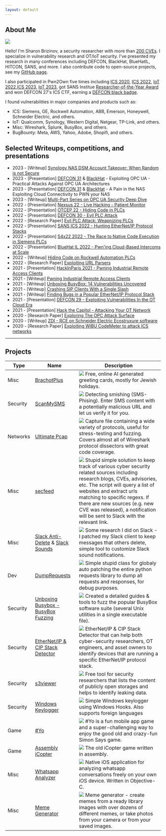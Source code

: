 ```yaml
---
layout: default
---
```


## About Me

<img class="profile-picture" src="avatar.png">

Hello! I'm Sharon Brizinov, a security researcher with more than [200 CVEs](https://sharonbrizinov.com/cves). I specialize in vulnerability research and OT/IoT security. I've presented my research in many conferences including DEFCON, BlackHat, BlueHatIL, HITCON, SANS, and more. I also contribute code to open-source projects, see my [GitHub page](https://github.com/sharonbrizinov).

I also participated in Pwn2Own five times including [ICS 2020](https://www.zerodayinitiative.com/blog/2020/1/21/pwn2own-miami-2020-schedule-and-live-results), [ICS 2022](https://www.zerodayinitiative.com/blog/2022/4/14/pwn2own-miami-2022-results), [IoT 2022](https://www.zerodayinitiative.com/blog/2022/12/5/pwn2own-toronto-2022-day-one-results),[ICS 2023](https://www.zerodayinitiative.com/blog/2023/2/16/pwn2own-miami-2023-day-three-results), [IoT 2023](https://www.zerodayinitiative.com/blog/2023/10/26/pwn2own-toronto-2023-day-three-results), got SANS Institue [Researcher-of-the-Year Award](https://twitter.com/SANSInstitute/status/1605205777093984260) and won DEFCON 27's ICS CTF, earning a [DEFCON black badge](https://www.defcon.org/html/links/dc-black-badge.html).

I found vulnerabilities in major companies and products such as:
* ICS: Siemens, GE, Rockwell Automation, ABB, Emerson, Honeywell, Schneider Electric, and others.
* IoT: Qualcomm, Synology, Western Digital, Netgear, TP-Link, and others.
* Misc: Wireshark, Splunk, BusyBox, and others.
* BugBounty: Meta, AWS, Yahoo, Adobe, Shopifi, and others.


## Selected Writeups, competitions, and presentations

* 2023 - [Writeup] [Synology NAS DSM Account Takeover: When Random is not Secure](https://claroty.com/team82/research/synology-nas-dsm-account-takeover-when-random-is-not-secure)
* 2023 - [Presentation] [DEFCON 31](https://www.youtube.com/watch?v=de6kpQVvFL0&ab_channel=DEFCONConference) & [BlackHat](https://www.youtube.com/watch?v=Setiy_a1Ch0&ab_channel=BlackHat) - Exploiting OPC UA - Practical Attacks Against OPC UA Architectures 
* 2023 - [Presentation] [DEFCON 31](https://www.youtube.com/watch?v=pY7S5CUqPxI&ab_channel=DEFCONConference) & [BlackHat](https://www.youtube.com/watch?v=8VK582uC55k&ab_channel=BlackHat) - A Pain in the NAS Exploiting Cloud Connectivity to PWN your NAS
* 2023 - [Writeup] [Multi-Part Series on OPC UA Security Deep Dive](https://claroty.com/team82/research/opc-ua-deep-dive-a-complete-guide-to-the-opc-ua-attack-surface)
* 2022 - [Presentation] [Nexsus 22 - Live Hacking - Patient Monitor](https://www.youtube.com/watch?v=lHZtDS7jPbo)
* 2022 - [Presentation] [OTCEP 22 - Hiding Code in PLCs](https://www.youtube.com/watch?v=yx39_2GCR_I)
* 2022 - [Presentation] [DEFCON 30 - Evil PLC Attack](https://www.youtube.com/watch?v=pNNOUiR8EQo)
* 2022 - [Research Paper] [Evil PLC Attack: Weapnizing PLCs](https://claroty-statamic-assets.nyc3.digitaloceanspaces.com/resource-downloads/team82-evil-plc-attack-research-paper.pdf)
* 2022 - [Presentation] [SANS ICS 2022 - Hunting EtherNet/IP Protocol Stacks](https://www.youtube.com/watch?v=0jftEYDo0ao)
* 2022 - [Presentation] [S4x22 2022 - The Race to Native Code Execution in Siemens PLCs](https://www.youtube.com/watch?v=r-dmxU1gEl0)
* 2022 - [Presentation] [BlueHat IL 2022 - Pwn'ing Cloud-Based Intercoms at Scale](https://www.youtube.com/watch?v=YTxABU_L2Ok)
* 2022 - [Writeup]      [Hiding Code on Rockwell Automation PLCs](https://claroty.com/2022/03/31/blog-research-hiding-code-on-rockwell-automation-plcs/)
* 2022 - [Research Paper]  [Exploiting URL Parsers](https://claroty.com/wp-content/uploads/2022/01/Exploiting-URL-Parsing-Confusion.pdf)
* 2021 - [Presentation] [HackInParis 2021 - Pwning Industrial Remote Access Clients](https://www.youtube.com/watch?v=rNHshToPt2Y&ab_channel=HackinParis)
* 2021 - [Writeup]      [Pwning Industrial Remote Access Clients](https://claroty.com/2021/11/19/blog-research-all-roads-lead-to-openvpn-pwning-industrial-remote-access-clients/)
* 2021 - [Writeup]      [Unboxing BusyBox: 14 Vulnerabilities Uncovered](https://claroty.com/2021/11/09/blog-research-unboxing-busybox-14-vulnerabilities-uncovered-by-claroty-jfrog/)
* 2021 - [Writeup]      [Crashing SIP Clients With a Single Slash](https://claroty.com/2021/08/31/blog-research-crashing-sip-clients-with-a-single-slash)
* 2021 - [Writeup]      [Finding Bugs in a Popular EtherNet/IP Protocol Stack](https://claroty.com/2021/04/15/blog-research-fuzzing-and-pring/)
* 2021 - [Presentation] [DEFCON 29 - Exploiting Vulnerabilities In the OT Cloud Era](https://www.youtube.com/watch?v=l3rs1GwOVSU)
* 2021 - [Presentation] [Hack the Capitol - Attacking Your OT Network](https://www.youtube.com/watch?v=ZtMO-F7zraI)
* 2020 - [Research Paper]  [Exploring The OPC Attack Surface](https://www.claroty.com/wp-content/uploads/2021/02/FINAL_Claroty_OPC_Research_Paper.pdf)
* 2020 - [Writeup]      [ZDI - RCE on Schneider Electric Ecostruxure software](https://www.thezdi.com/blog/2020/9/9/performing-sql-backflips-to-achieve-code-execution-on-schneider-electrics-ecostruxure-operator-terminal-expert-at-pwn2own-miami-2020)
* 2020 - [Research Paper]  [Exploiting WIBU CodeMeter to attack ICS networks](https://www.claroty.com/2020/09/08/blog-research-wibu-codemeter-vulnerabilities/)

---

## Projects

Type | Name  | Description
------|------|--------
Misc | [BrachotPlus](https://brachotplus.com)| <img class="profile-picture" src="img/brachotplus.png"> Free, online AI generated greeting cards, mostly for Jewish holidays.
Security | [ScanMySMS](https://ScanMySms.com)| <img class="profile-picture" src="img/scanmysms.png"> Detecting smishing (SMS-Phising). Enter SMS content with a potentially malicious URL and let us verify it for you.
Networks | [Ultimate Pcap](https://wiki.wireshark.org/uploads/26c41b5ec1d89343e2979b73ec374bc9/ultimate_wireshark_protocols_pcap_220213.pcap.zip)| <img class="profile-picture" src="img/pcap.jpg"> Capture file containing a wide variety of protocols, useful for stress-testing and fuzzing. Covers almost all of Wireshark protocol dissectors with great code coverage.
Misc | [secfeed](https://github.com/SharonBrizinov/secfeed)| <img class="profile-picture" src="img/secfeed.png"> Stupid simple solution to keep track of various cyber security related sources including research blogs, CVEs, advisories, etc. The script will query a list of websites and extract urls matching to specific regexs. If there are new sources (e.g. new CVE was released), a notification will be sent to Slack with the relevant link.
Misc | [Slack Anti-Delete](https://github.com/SharonBrizinov/slack-anti-delete)  &  [Slack Sounds](https://github.com/SharonBrizinov/slack-sounds)| <img class="profile-picture" src="img/slack.png"> Some research I did on Slack - I patched my Slack client to keep messages that others delete, simple tool to customize Slack sound notifications.
Dev | [DumpRequests](https://github.com/SharonBrizinov/DumpRequests) | <img class="profile-picture" src="img/requests.png"> Simple stupid class for globaly auto patching the entire python requests library to dump all requests and responses, for debug purposes.
Security | [Unboxing Busybox - BusyBox Fuzzing](https://github.com/claroty/busybox-fuzzing) | <img class="profile-picture" src="img/busybox.png"> Created a detailed guides & tools to fuzz the popular BusyBox software suite (several Unix utilities in a single executable file).
Security | [EtherNet/IP & CIP Stack Detector](https://github.com/claroty/enip-stack-detector) | <img class="profile-picture" src="img/etherip_detector.png"> EtherNet/IP & CIP Stack Detector that can help both cyber-security researchers, OT engineers, and asset owners to identify devices that are running a specific EtherNet/IP protocol stack.
Security | [s3viewer](https://github.com/SharonBrizinov/s3viewer) | <img class="profile-picture" src="img/s3viewer.jpg"> Free tool for security researchers that lists the content of publicly open storages and helps to identify leaking data.
Security | [Windows Keylogger](https://github.com/SharonBrizinov/SimpleKeylogger) | <img class="profile-picture" src="img/keylogger.png"> Simple Windows keylogger using Windows Hooks. Also supports foreign languages
Game | [#Yo](https://alternativeto.net/software/yo-can-you-follow/about/) | <img class="profile-picture" src="img/hashtagyo.jpg"> #Yo is a fun mobile app game and a super-challenging way to enjoy the good old and crazy-fun Simon Says game.
Game | [Assembly iCopter](https://github.com/SharonBrizinov/iCopter) | <img class="profile-picture" src="img/icopter.jpg"> The old iCopter game written in assembly.
Misc | [Whatsapp Analyzer](https://github.com/SharonBrizinov/Whatsapp-Analyzer) | <img class="profile-picture" src="img/whatsappanalyzer.jpg"> Native iOS application for analyzing whatsapp conversations freely on your own iOS device. Written in Objective-C.
Misc | [Meme Generator](https://appadvice.com/game/app/meme-pro-meme-generator-soundpad/488702679) | <img class="profile-picture" src="img/memegenerator.jpg"> Meme generator - create memes from a ready library images with over dozens of different memes, or take photos from your camera or from your saved images.